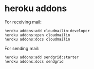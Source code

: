# heroku addons

For receiving mail:

    heroku addons:add cloudmailin:developer
    heroku addons:open cloudmailin
    heroku addons:docs cloudmailin

For sending mail:

    heroku addons:add sendgrid:starter
    heroku addons:docs sendgrid